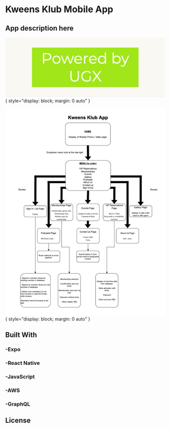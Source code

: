 # Kweens Klub Mobile App

## App description here

![ugx](./ugx.jpeg){ style="display: block; margin: 0 auto" }

![plan](./kka_plan.jpg){ style="display: block; margin: 0 auto" }

## Built With

### -Expo

### -React Native

### -JavaScript

### -AWS

### -GraphQL

## License
